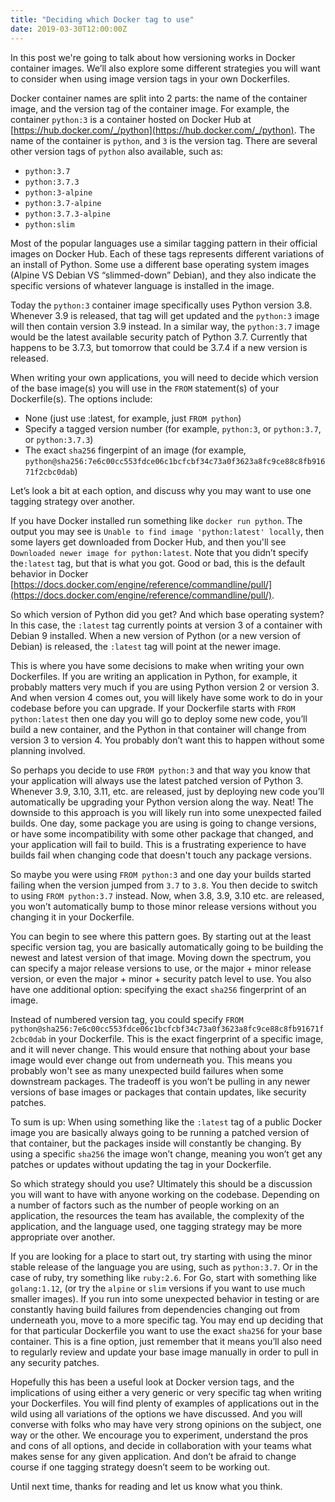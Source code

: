 ```yaml
---
title: "Deciding which Docker tag to use"
date: 2019-03-30T12:00:00Z
---
```


In this post we're going to talk about how versioning works in Docker container images. We’ll also explore some different strategies you will want to consider when using image version tags in your own Dockerfiles.

Docker container names are split into 2 parts: the name of the container image, and the version tag of the container image. For example, the container `python:3` is a container hosted on Docker Hub at [https://hub.docker.com/_/python](https://hub.docker.com/_/python). The name of the container is `python`, and `3` is the version tag. There are several other version tags of `python` also available, such as:

- `python:3.7`
- `python:3.7.3`
- `python:3-alpine`
- `python:3.7-alpine`
- `python:3.7.3-alpine`
- `python:slim`

Most of the popular languages use a similar tagging pattern in their official images on Docker Hub. Each of these tags represents different variations of an install of Python. Some use a different base operating system images (Alpine VS Debian VS “slimmed-down” Debian), and they also indicate the specific versions of whatever language is installed in the image.

Today the `python:3` container image specifically uses Python version 3.8. Whenever 3.9 is released, that tag will get updated and the `python:3` image will then contain version 3.9 instead. In a similar way, the `python:3.7` image would be the latest available security patch of Python 3.7. Currently that happens to be 3.7.3, but tomorrow that could be 3.7.4 if a new version is released.

When writing your own applications, you will need to decide which version of the base image(s) you will use in the `FROM` statement(s) of your Dockerfile(s). The options include:

- None (just use :latest, for example, just `FROM python`)
- Specify a tagged version number (for example, `python:3`, or `python:3.7`, or `python:3.7.3`)
- The exact `sha256` fingerpint of an image (for example, `python@sha256:7e6c00cc553fdce06c1bcfcbf34c73a0f3623a8fc9ce88c8fb91671f2cbc0dab`)

Let’s look a bit at each option, and discuss why you may want to use one tagging strategy over another.

If you have Docker installed run something like `docker run python`. The output you may see is `Unable to find image 'python:latest' locally`, then some layers get downloaded from Docker Hub, and then you'll see `Downloaded newer image for python:latest`. Note that you didn’t specify the`:latest` tag, but that is what you got. Good or bad, this is the default behavior in Docker [https://docs.docker.com/engine/reference/commandline/pull/](https://docs.docker.com/engine/reference/commandline/pull/).

So which version of Python did you get? And which base operating system? In this case, the `:latest` tag currently points at version 3 of a container with Debian 9 installed. When a new version of Python (or a new version of Debian) is released, the `:latest` tag will point at the newer image.

This is where you have some decisions to make when writing your own Dockerfiles. If you are writing an application in Python, for example, it probably matters very much if you are using Python version 2 or version 3. And when version 4 comes out, you will likely have some work to do in your codebase before you can upgrade. If your Dockerfile starts with `FROM python:latest` then one day you will go to deploy some new code, you’ll build a new container, and the Python in that container will change from version 3 to version 4. You probably don’t want this to happen without some planning involved.

So perhaps you decide to use `FROM python:3` and that way you know that your application will always use the latest patched version of Python 3. Whenever 3.9, 3.10, 3.11, etc. are released, just by deploying new code you’ll automatically be upgrading your Python version along the way. Neat! The downside to this approach is you will likely run into some unexpected failed builds. One day, some package you are using is going to change versions, or have some incompatibility with some other package that changed, and your application will fail to build. This is a frustrating experience to have builds fail when changing code that doesn't touch any package versions.

So maybe you were using `FROM python:3` and one day your builds started failing when the version jumped from `3.7` to `3.8`. You then decide to switch to using `FROM python:3.7` instead. Now, when 3.8, 3.9, 3.10 etc. are released, you won’t automatically bump to those minor release versions without you changing it in your Dockerfile.

You can begin to see where this pattern goes. By starting out at the least specific version tag, you are basically automatically going to be building the newest and latest version of that image. Moving down the spectrum, you can specify a major release versions to use, or the major + minor release version, or even the major + minor + security patch level to use. You also have one additional option: specifying the exact `sha256` fingerprint of an image.

Instead of numbered version tag, you could specify `FROM python@sha256:7e6c00cc553fdce06c1bcfcbf34c73a0f3623a8fc9ce88c8fb91671f2cbc0dab` in your Dockerfile. This is the exact fingerprint of a specific image, and it will never change. This would ensure that nothing about your base image would ever change out from underneath you. This means you probably won't see as many unexpected build failures when some downstream packages. The tradeoff is you won’t be pulling in any newer versions of base images or packages that contain updates, like security patches.

To sum is up: When using something like the `:latest` tag of a public Docker image you are basically always going to be running a patched version of that container, but the packages inside will constantly be changing. By using a specific `sha256` the image won’t change, meaning you won’t get any patches or updates without updating the tag in your Dockerfile.

So which strategy should you use? Ultimately this should be a discussion you will want to have with anyone working on the codebase. Depending on a number of factors such as the number of people working on an application, the resources the team has available, the complexity of the application, and the language used, one tagging strategy may be more appropriate over another.

If you are looking for a place to start out, try starting with using the minor stable release of the language you are using, such as `python:3.7`. Or in the case of ruby, try something like `ruby:2.6`. For Go, start with something like `golang:1.12`, (or try the `alpine` or `slim` versions if you want to use much smaller images). If you run into some unexpected behavior in testing or are constantly having build failures from dependencies changing out from underneath you, move to a more specific tag. You may end up deciding that for that particular Dockerfile you want to use the exact `sha256` for your base container. This is a fine option, just remember that it means you’ll also need to regularly review and update your base image manually in order to pull in any security patches.

Hopefully this has been a useful look at Docker version tags, and the implications of using either a very generic or very specific tag when writing your Dockerfiles. You will find plenty of examples of applications out in the wild using all variations of the options we have discussed. And you will converse with folks who may have very strong opinions on the subject, one way or the other. We encourage you to experiment, understand the pros and cons of all options, and decide in collaboration with your teams what makes sense for any given application. And don’t be afraid to change course if one tagging strategy doesn’t seem to be working out.

Until next time, thanks for reading and let us know what you think.

